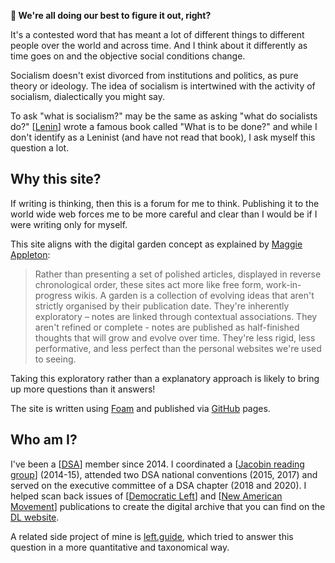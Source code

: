 <!-- <img src="attachments/foam-icon.png" width=100 align="left"> -->
**👋 We're all doing our best to figure it out, right?**

It's a contested word that has meant a lot of different things to different people over the world and across time. And I think about it differently as time goes on and the objective social conditions change. 

Socialism doesn't exist divorced from institutions and politics, as pure theory or ideology. The idea of socialism is intertwined with the activity of socialism, dialectically you might say.

To ask "what is socialism?" may be the same as asking "what do socialists do?" [[Lenin]] wrote a famous book called "What is to be done?" and while I don't identify as a Leninist (and have not read that book), I ask myself this question a lot. 

<!-- What does it mean to "do socialism"? Is socialism an end or a means to an end? Unlike, say, democracy, which most certainly is an action, or a means, to any variety of ends, socialism for many people has definite characteristics that comprise it.  -->

## Why this site?

If writing is thinking, then this is a forum for me to think. Publishing it to the world wide web forces me to be more careful and clear than I would be if I were writing only for myself.

This site aligns with the digital garden concept as explained by [Maggie Appleton](https://maggieappleton.com/garden-history):
> Rather than presenting a set of polished articles, displayed in reverse chronological order, these sites act more like free form, work-in-progress wikis. A garden is a collection of evolving ideas that aren't strictly organised by their publication date. They're inherently exploratory – notes are linked through contextual associations. They aren't refined or complete - notes are published as half-finished thoughts that will grow and evolve over time. They're less rigid, less performative, and less perfect than the personal websites we're used to seeing.

Taking this exploratory rather than a explanatory approach is likely to bring up more questions than it answers!

The site is written using [Foam](https://github.com/foambubble/foam) and published via [GitHub](https://pages.github.com/) pages.

## Who am I?

I've been a [[DSA]] member since 2014. I coordinated a [[Jacobin reading group]] (2014-15), attended two DSA national conventions (2015, 2017) and served on the executive committee of a DSA chapter (2018 and 2020). I helped scan back issues of [[Democratic Left]] and [[New American Movement]] publications to create the digital archive that you can find on the [DL website](https://democraticleft.dsausa.org/issues/page/18/).

A related side project of mine is [left.guide](https://left.guide), which tried to answer this question in a more quantitative and taxonomical way.

[//begin]: # "Autogenerated link references for markdown compatibility"
[Lenin]: lenin.md "Lenin"
[DSA]: docs/DSA.md "DSA"
[Jacobin reading group]: <Jacobin reading group.md> "Jacobin reading group"
[Democratic Left]: <Democratic Left.md> "Democratic Left"
[New American Movement]: <New American Movement.md> "New American Movement"
[//end]: # "Autogenerated link references"